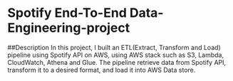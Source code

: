 # Spotify End-To-End Data-Engineering-project

##Description
In this project, I built an ETL(Extract, Transform and Load) pipeline using Spotify API on AWS, using AWS stack such as S3, Lambda, CloudWatch, Athena and Glue. The pipeline retrieve data from Spotify API, transform it to a desired format, and load it into AWS Data store.
